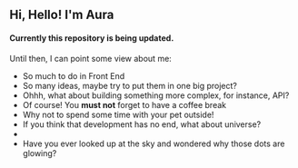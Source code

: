 <h2>Hi, Hello! I'm Aura</h2>

#### Currently this repository is being updated.
<p>Until then, I can point some view about me:
<ul>
<li>So much to do in Front End</li>
<li>So many ideas, maybe try to put them in one big project?</li>
<li>Ohhh, what about building something more complex, for instance, API?</li>
<li>Of course! You <b>must not</b> forget to have a coffee break</li>
<li>Why not to spend some time with your pet outside!</li>
<li>If you think that development has no end, what about universe?<li>
<li>Have you ever looked up at the sky and wondered why those dots are glowing?
</ul>

